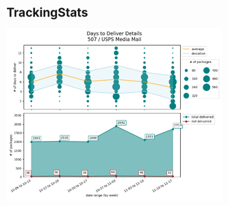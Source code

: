 # TrackingStats

![SingleDtdWeeklyPlot.py example01](https://github.com/LangII/TrackingStats/blob/master/example01.png)
